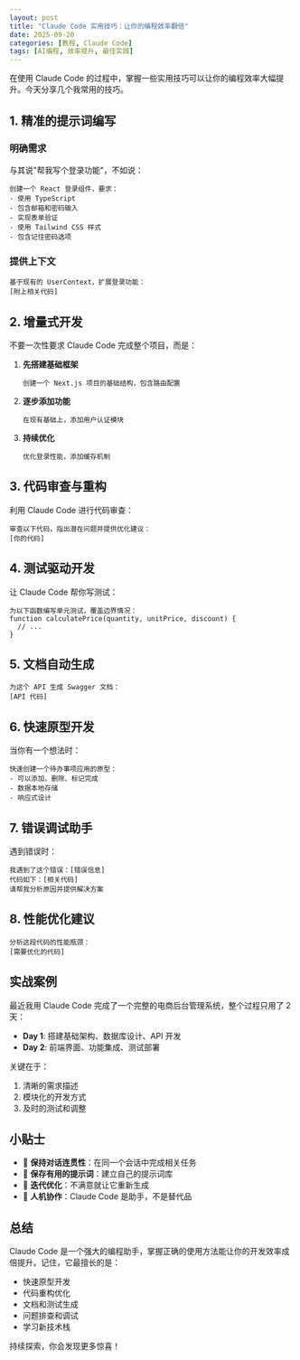 ```yaml
---
layout: post
title: "Claude Code 实用技巧：让你的编程效率翻倍"
date: 2025-09-20
categories: [教程, Claude Code]
tags: [AI编程, 效率提升, 最佳实践]
---
```


在使用 Claude Code 的过程中，掌握一些实用技巧可以让你的编程效率大幅提升。今天分享几个我常用的技巧。

## 1. 精准的提示词编写

### 明确需求
与其说"帮我写个登录功能"，不如说：
```
创建一个 React 登录组件，要求：
- 使用 TypeScript
- 包含邮箱和密码输入
- 实现表单验证
- 使用 Tailwind CSS 样式
- 包含记住密码选项
```

### 提供上下文
```
基于现有的 UserContext，扩展登录功能：
[附上相关代码]
```

## 2. 增量式开发

不要一次性要求 Claude Code 完成整个项目，而是：

1. **先搭建基础框架**
   ```
   创建一个 Next.js 项目的基础结构，包含路由配置
   ```

2. **逐步添加功能**
   ```
   在现有基础上，添加用户认证模块
   ```

3. **持续优化**
   ```
   优化登录性能，添加缓存机制
   ```

## 3. 代码审查与重构

利用 Claude Code 进行代码审查：

```
审查以下代码，指出潜在问题并提供优化建议：
[你的代码]
```

## 4. 测试驱动开发

让 Claude Code 帮你写测试：

```
为以下函数编写单元测试，覆盖边界情况：
function calculatePrice(quantity, unitPrice, discount) {
  // ...
}
```

## 5. 文档自动生成

```
为这个 API 生成 Swagger 文档：
[API 代码]
```

## 6. 快速原型开发

当你有一个想法时：

```
快速创建一个待办事项应用的原型：
- 可以添加、删除、标记完成
- 数据本地存储
- 响应式设计
```

## 7. 错误调试助手

遇到错误时：

```
我遇到了这个错误：[错误信息]
代码如下：[相关代码]
请帮我分析原因并提供解决方案
```

## 8. 性能优化建议

```
分析这段代码的性能瓶颈：
[需要优化的代码]
```

## 实战案例

最近我用 Claude Code 完成了一个完整的电商后台管理系统，整个过程只用了 2 天：

- **Day 1**: 搭建基础架构、数据库设计、API 开发
- **Day 2**: 前端界面、功能集成、测试部署

关键在于：
1. 清晰的需求描述
2. 模块化的开发方式
3. 及时的测试和调整

## 小贴士

- 🎯 **保持对话连贯性**：在同一个会话中完成相关任务
- 📝 **保存有用的提示词**：建立自己的提示词库
- 🔄 **迭代优化**：不满意就让它重新生成
- 🤝 **人机协作**：Claude Code 是助手，不是替代品

## 总结

Claude Code 是一个强大的编程助手，掌握正确的使用方法能让你的开发效率成倍提升。记住，它最擅长的是：

- 快速原型开发
- 代码重构优化
- 文档和测试生成
- 问题排查和调试
- 学习新技术栈

持续探索，你会发现更多惊喜！